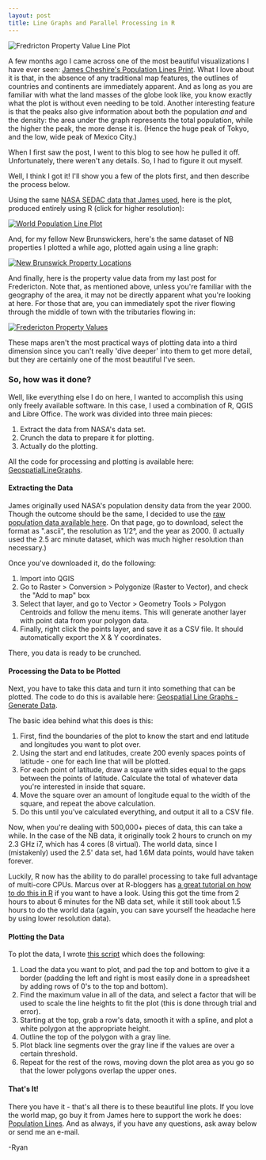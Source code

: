 ```yaml
---
layout: post
title: Line Graphs and Parallel Processing in R
---
```


![Fredricton Property Value Line Plot](http://i.imgur.com/xWCF5jN.png)

A few months ago I came across one of the most beautiful visualizations I have ever seen: [James Cheshire's Population Lines Print](http://spatial.ly/2013/09/population-lines/). What I love about it is that, in the absence of any traditional map features, the outlines of countries and continents are immediately apparent. And as long as you are familiar with what the land masses of the globe look like, you know exactly what the plot is without even needing to be told. Another interesting feature is that the peaks also give information about both the population _and_ and the density: the area under the graph represents the total population, while the higher the peak, the more dense it is. (Hence the huge peak of Tokyo, and the low, wide peak of Mexico City.)

When I first saw the post, I went to this blog to see how he pulled it off. Unfortunately, there weren't any details. So, I had to figure it out myself.

Well, I think I got it! I'll show you a few of the plots first, and then describe the process below.

Using the same [NASA SEDAC data that James used](http://sedac.ciesin.columbia.edu/data/set/gpw-v3-population-count), here is the plot, produced entirely using R (click for higher resolution):

[![World Population Line Plot](http://i.imgur.com/SnWymMz.png)](http://i.imgur.com/A8FlGkz.png)

And, for my fellow New Brunswickers, here's the same dataset of NB properties I plotted a while ago, plotted again using a line graph:

[![New Brunswick Property Locations](http://i.imgur.com/0R4daMp.png)](http://i.imgur.com/8yUtXIu.png)

And finally, here is the property value data from my last post for Fredericton. Note that, as mentioned above, unless you're familiar with the geography of the area, it may not be directly apparent what you're looking at here. For those that are, you can immediately spot the river flowing through the middle of town with the tributaries flowing in:

[![Fredericton Property Values](http://i.imgur.com/O1eIg5u.png)](http://i.imgur.com/6TDo0Sf.png)

These maps aren't the most practical ways of plotting data into a third dimension since you can't really 'dive deeper' into them to get more detail, but they are certainly one of the most beautiful I've seen.

### So, how was it done?

Well, like everything else I do on here, I wanted to accomplish this using only freely available software. In this case, I used a combination of R, QGIS and Libre Office. The work was divided into three main pieces:

1.  Extract the data from NASA's data set.
2.  Crunch the data to prepare it for plotting.
3.  Actually do the plotting.

All the code for processing and plotting is available here: [GeospatialLineGraphs](https://github.com/Brideau/GeospatialLineGraphs).

#### Extracting the Data

James originally used NASA's population density data from the year 2000. Though the outcome should be the same, I decided to use the [raw population data available here](http://sedac.ciesin.columbia.edu/data/set/gpw-v3-population-count). On that page, go to download, select the format as ".ascii", the resolution as 1/2°, and the year as 2000. (I actually used the 2.5 arc minute dataset, which was much higher resolution than necessary.)

Once you've downloaded it, do the following:

1.  Import into QGIS
2.  Go to Raster > Conversion > Polygonize (Raster to Vector), and check the "Add to map" box
3.  Select that layer, and go to Vector > Geometry Tools > Polygon Centroids and follow the menu items. This will generate another layer with point data from your polygon data.
4. Finally, right click the points layer, and save it as a CSV file. It should automatically export the X & Y coordinates.

There, you data is ready to be crunched.

#### Processing the Data to be Plotted

Next, you have to take this data and turn it into something that can be plotted. The code to do this is available here: [Geospatial Line Graphs - Generate Data](https://github.com/Brideau/GeospatialLineGraphs/blob/master/01GenerateData.R).

The basic idea behind what this does is this:

1.  First, find the boundaries of the plot to know the start and end latitude and longitudes you want to plot over.
2.  Using the start and end latitudes, create 200 evenly spaces points of latitude - one for each line that will be plotted.
3. For each point of latitude, draw a square with sides equal to the gaps between the points of latitude. Calculate the total of whatever data you're interested in inside that square.
4.  Move the square over an amount of longitude equal to the width of the square, and repeat the above calculation.
5. Do this until you've calculated everything, and output it all to a CSV file.

Now, when you're dealing with 500,000+ pieces of data, this can take a while. In the case of the NB data, it originally took 2 hours to crunch on my 2.3 GHz i7, which has 4 cores (8 virtual). The world data, since I (mistakenly) used the 2.5' data set, had 1.6M data points, would have taken forever. 

Luckily, R now has the ability to do parallel processing to take full advantage of multi-core CPUs. Marcus over at R-bloggers has [a great tutorial on how to do this in R](http://www.r-bloggers.com/a-brief-foray-into-parallel-processing-with-r/) if you want to have a look. Using this got the time from 2 hours to about 6 minutes for the NB data set, while it still took about 1.5 hours to do the world data (again, you can save yourself the headache here by using lower resolution data).

#### Plotting the Data

To plot the data, I wrote [this script](https://github.com/Brideau/GeospatialLineGraphs/blob/master/02PlotData.R) which does the following:

1.  Load the data you want to plot, and pad the top and bottom to give it a border (padding the left and right is most easily done in a spreadsheet by adding rows of 0's to the top and bottom).
2.  Find the maximum value in all of the data, and select a factor that will be used to scale the line heights to fit the plot (this is done through trial and error).
3.  Starting at the top, grab a row's data, smooth it with a spline, and plot a white polygon at the appropriate height.
4. Outline the top of the polygon with a gray line.
5. Plot black line segments over the gray line if the values are over a certain threshold.
6. Repeat for the rest of the rows, moving down the plot area as you go so that the lower polygons overlap the upper ones.

#### That's It!

There you have it - that's all there is to these beautiful line plots. If you love the world map, go buy it from James here to support the work he does: [Population Lines](http://spatial.ly/2013/09/population-lines/). And as always, if you have any questions, ask away below or send me an e-mail.

-Ryan